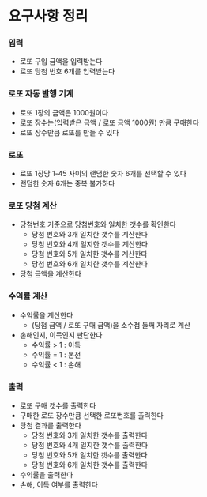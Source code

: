 # 요구사항 정리

### 입력
- 로또 구입 금액을 입력받는다
- 로또 당첨 번호 6개를 입력받는다

### 로또 자동 발행 기계
- 로또 1장의 금액은 1000원이다
- 로또 장수는(입력받은 금액 / 로또 금액 1000원) 만큼 구매한다
- 로또 장수만큼 로또를 만들 수 있다

### 로또
- 로또 1장당 1-45 사이의 랜덤한 숫자 6개를 선택할 수 있다
- 랜덤한 숫자 6개는 중복 불가하다

### 로또 당첨 계산
- 당첨번호 기준으로 당첨번호와 일치한 갯수를 확인한다
  - 당첨 번호와 3개 일치한 갯수를 계산한다
  - 당첨 번호와 4개 일지한 갯수를 계산한다
  - 당첨 번호와 5개 일치한 갯수를 계산한다
  - 당첨 번호와 6개 일치한 갯수를 계산한다
- 당첨 금액을 계산한다

### 수익률 계산
- 수익률을 계산한다
  - (당첨 금액 / 로또 구매 금액)을 소수점 둘째 자리로 계산
- 손해인지, 이득인지 판단한다
    - 수익률 > 1 : 이득
    - 수익률 = 1 : 본전
    - 수익률 < 1 : 손해

### 출력
- 로또 구매 갯수를 출력한다
- 구매한 로또 장수만큼 선택한 로또번호를 출력한다
- 당첨 결과를 출력한다
    - 당첨 번호와 3개 일치한 갯수를 출력한다
    - 당첨 번호와 4개 일지한 갯수를 출력한다
    - 당첨 번호와 5개 일치한 갯수를 출력한다
    - 당첨 번호와 6개 일치한 갯수를 출력한다
- 수익률을 출력한다
- 손해, 이득 여부를 출력한다